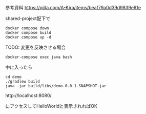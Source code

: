 参考資料
https://qiita.com/A-Kira/items/beaf79a0d39d9839e61e

shared-project配下で

```
docker compose down
docker compose build
docker compose up -d

```

TODO: 変更を反映させる場合
```
docker-compose exec java bash

```

中に入ったら

```
cd demo
./gradlew build
java -jar build/libs/demo-0.0.1-SNAPSHOT.jar

```

http://localhost:8080/

にアクセスしてHelloWorldと表示されればOK
